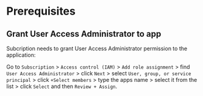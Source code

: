 # Prerequisites
## Grant User Access Administrator to app
Subcription needs to grant User Access Administrator permission to the application:

Go to `Subscription` > `Access control (IAM)` > `Add role assignment` > find `User Access Administrator` > click `Next` > select `User, group, or service principal` > click `+Select members` > type the apps name > select it from the list > click `Select` and then `Review + Assign`.